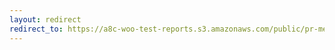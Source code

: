 ```yaml
---
layout: redirect
redirect_to: https://a8c-woo-test-reports.s3.amazonaws.com/public/pr-merge/44661/e2e/index.html
---
```

